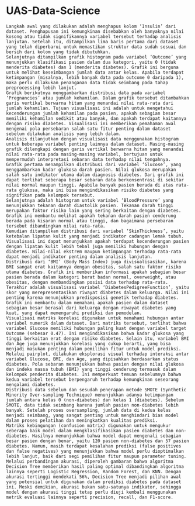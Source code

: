 # UAS-Data-Science
    Langkah awal yang dilakukan adalah menghapus kolom ‘Insulin’ dari dataset. Penghapusan ini kemungkinan disebabkan oleh banyaknya nilai kosong atau tidak signifikannya variabel tersebut terhadap analisis lanjutan. Setelah itu, ditampilkan lima baris pertama dari dataset yang telah diperbarui untuk memastikan struktur data sudah sesuai dan bersih dari kolom yang tidak dibutuhkan.
    Selanjutnya ditampilkan grafik histogram pada variabel ‘Outcome’ yang menunjukkan klasifikasi pasien dalam dua kategori, yaitu 0 (tidak menderita diabetes) dan 1 (menderita diabetes). Grafik ini berguna untuk melihat keseimbangan jumlah data antar kelas. Apabila terdapat ketimpangan (misalnya, lebih banyak data pada outcome 0 daripada 1), maka perlu dilakukan penanganan data tidak seimbang pada tahap preprocessing lebih lanjut.
    Grafik berikutnya menggambarkan distribusi data pada variabel ‘Pregnancies’ atau jumlah kehamilan. Dalam grafik tersebut ditambahkan garis vertikal berwarna hitam yang menandai nilai rata-rata dari jumlah kehamilan. Tujuan visualisasi ini adalah untuk mengetahui kecenderungan jumlah kehamilan pada pasien, apakah sebagian besar memiliki kehamilan sedikit atau banyak, dan apakah terdapat kaitannya dengan risiko diabetes. Visualisasi ini memberikan pemahaman awal mengenai pola persebaran salah satu fitur penting dalam dataset sebelum dilakukan analisis yang lebih dalam.
    Analisis dilanjutkan dengan visualisasi data menggunakan histogram untuk beberapa variabel penting lainnya dalam dataset. Masing-masing grafik dilengkapi dengan garis vertikal berwarna hitam yang menandai nilai rata-rata pada masing-masing variabel, bertujuan untuk mempermudah interpretasi sebaran data terhadap nilai tengahnya.
    Grafik pertama menampilkan distribusi dari variabel ‘Glucose’, yang menggambarkan kadar glukosa darah pasien. Nilai glukosa merupakan salah satu indikator utama dalam diagnosis diabetes. Dari grafik ini dapat terlihat seberapa besar sebaran data berkonsentrasi di sekitar nilai normal maupun tinggi. Apabila banyak pasien berada di atas rata-rata glukosa, maka ini bisa mengindikasikan risiko diabetes yang signifikan pada kelompok tersebut.
    Selanjutnya adalah histogram untuk variabel ‘BloodPressure’ yang menunjukkan tekanan darah diastolik pasien. Tekanan darah tinggi merupakan faktor risiko lain yang sering berkaitan dengan diabetes. Grafik ini membantu melihat apakah tekanan darah pasien cenderung berada pada kisaran normal atau tinggi, dan bagaimana persebaran tersebut dibandingkan nilai rata-rata.
    Kemudian ditampilkan distribusi dari variabel ‘SkinThickness’, yaitu ketebalan lipatan kulit yang menjadi indikator cadangan lemak tubuh. Visualisasi ini dapat menunjukkan apakah terdapat kecenderungan pasien dengan lipatan kulit lebih tebal juga memiliki hubungan dengan diabetes. Nilai-nilai ekstrem maupun ketimpangan terhadap rata-rata dapat menjadi indikator penting dalam analisis lanjutan.
    Distribusi dari ‘BMI’ (Body Mass Index) juga divisualisasikan, karena BMI sangat erat kaitannya dengan obesitas, salah satu faktor risiko utama diabetes. Grafik ini memberikan informasi apakah sebagian besar pasien berada dalam kategori berat badan normal, overweight, atau obesitas, dengan membandingkan posisi data terhadap rata-rata.
    Terakhir adalah visualisasi variabel ‘DiabetesPedigreeFunction’, yaitu skor yang merepresentasikan riwayat diabetes dalam keluarga. Nilai ini penting karena menunjukkan predisposisi genetik terhadap diabetes. Grafik ini membantu dalam memahami apakah pasien dalam dataset sebagian besar berasal dari keluarga dengan riwayat diabetes yang kuat, yang dapat memengaruhi prediksi dan pemodelan.
    Visualisasi matriks korelasi digunakan untuk memahami hubungan antar variabel numerik dalam dataset. Dari matriks tersebut, terlihat bahwa variabel Glucose memiliki hubungan paling kuat dengan variabel target Outcome (sebesar 0.47). Ini mengindikasikan bahwa kadar glukosa yang tinggi berkaitan erat dengan risiko diabetes. Selain itu, variabel BMI dan Age juga menunjukkan korelasi yang cukup berarti, yang bisa menjadi masukan penting dalam pemilihan fitur untuk model prediksi.
    Melalui pairplot, dilakukan eksplorasi visual terhadap interaksi antar variabel Glucose, BMI, dan Age, yang dipisahkan berdasarkan status diabetes. Pola sebaran menunjukkan bahwa pasien dengan nilai glukosa dan indeks massa tubuh (BMI) yang tinggi cenderung termasuk dalam kelompok penderita diabetes. Ini memperkuat temuan sebelumnya bahwa kedua variabel tersebut berpengaruh terhadap kemungkinan seseorang mengalami diabetes.
    Distribusi data sebelum dan sesudah penerapan metode SMOTE (Synthetic Minority Over-sampling Technique) menunjukkan adanya ketimpangan jumlah antara kelas 0 (non-diabetes) dan kelas 1 (diabetes). Sebelum SMOTE, data tidak seimbang karena jumlah pasien non-diabetes lebih banyak. Setelah proses oversampling, jumlah data di kedua kelas menjadi seimbang, yang sangat penting untuk menghindari bias model dalam proses pelatihan dan meningkatkan kualitas prediksi.
    Matriks kebingungan (confusion matrix) digunakan untuk mengukur seberapa baik model dalam mengklasifikasikan pasien diabetes dan non-diabetes. Hasilnya menunjukkan bahwa model dapat mengenali sebagian besar pasien dengan benar, yaitu 120 pasien non-diabetes dan 57 pasien diabetes. Namun, masih terdapat kesalahan prediksi (false positives dan false negatives) yang menunjukkan bahwa model perlu dioptimalkan lebih lanjut, baik dari segi pemilihan fitur maupun parameter tuning.
    Melalui perbandingan akurasi, diperoleh gambaran bahwa algoritma Decision Tree memberikan hasil paling optimal dibandingkan algoritma lainnya seperti Logistic Regression, Random Forest, dan KNN. Dengan akurasi tertinggi mendekati 56%, Decision Tree menjadi pilihan awal yang potensial untuk digunakan dalam prediksi diabetes pada dataset ini. Meski demikian, akurasi bukan satu-satunya indikator, sehingga model dengan akurasi tinggi tetap perlu diuji kembali menggunakan metrik evaluasi lainnya seperti precision, recall, dan F1-score.
